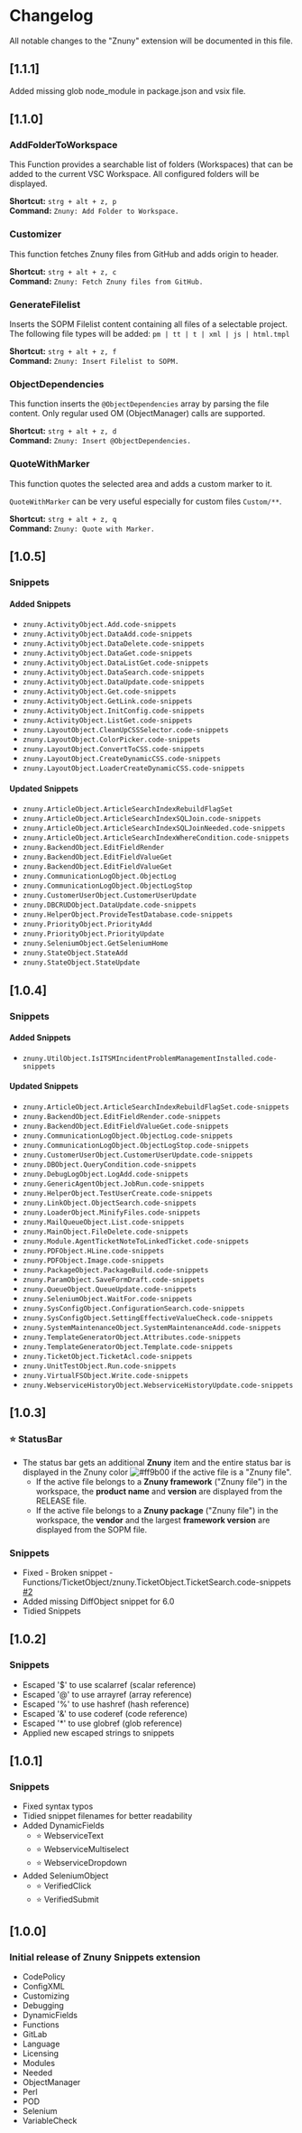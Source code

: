 # Changelog

All notable changes to the "Znuny" extension will be documented in this file.

## [1.1.1]

Added missing glob node_module in package.json and vsix file.

## [1.1.0]

### AddFolderToWorkspace

This Function provides a searchable list of folders (Workspaces) that can be added to the current VSC Workspace. All configured folders will be displayed.

**Shortcut:** ```strg + alt + z, p``` \
**Command:**  ```Znuny: Add Folder to Workspace.```

### Customizer

This function fetches Znuny files from GitHub and adds origin to header.

**Shortcut:** ```strg + alt + z, c``` \
**Command:**  ```Znuny: Fetch Znuny files from GitHub.```

### GenerateFilelist

Inserts the SOPM Filelist content containing all files of a selectable project.
The following file types will be added: `pm | tt | t | xml | js | html.tmpl`

**Shortcut:** ```strg + alt + z, f``` \
**Command:**  ```Znuny: Insert Filelist to SOPM.```

### ObjectDependencies

This function inserts the `@ObjectDependencies` array by parsing the file content. Only regular used OM (ObjectManager) calls are supported.

**Shortcut:** ```strg + alt + z, d``` \
**Command:**  ```Znuny: Insert @ObjectDependencies.```

### QuoteWithMarker

This function quotes the selected area and adds a custom marker to it.

`QuoteWithMarker` can be very useful especially for custom files `Custom/**`.

**Shortcut:** ```strg + alt + z, q``` \
**Command:**  ```Znuny: Quote with Marker.```

## [1.0.5]

### Snippets

#### Added Snippets

- `znuny.ActivityObject.Add.code-snippets`
- `znuny.ActivityObject.DataAdd.code-snippets`
- `znuny.ActivityObject.DataDelete.code-snippets`
- `znuny.ActivityObject.DataGet.code-snippets`
- `znuny.ActivityObject.DataListGet.code-snippets`
- `znuny.ActivityObject.DataSearch.code-snippets`
- `znuny.ActivityObject.DataUpdate.code-snippets`
- `znuny.ActivityObject.Get.code-snippets`
- `znuny.ActivityObject.GetLink.code-snippets`
- `znuny.ActivityObject.InitConfig.code-snippets`
- `znuny.ActivityObject.ListGet.code-snippets`
- `znuny.LayoutObject.CleanUpCSSSelector.code-snippets`
- `znuny.LayoutObject.ColorPicker.code-snippets`
- `znuny.LayoutObject.ConvertToCSS.code-snippets`
- `znuny.LayoutObject.CreateDynamicCSS.code-snippets`
- `znuny.LayoutObject.LoaderCreateDynamicCSS.code-snippets`

#### Updated Snippets

- `znuny.ArticleObject.ArticleSearchIndexRebuildFlagSet`
- `znuny.ArticleObject.ArticleSearchIndexSQLJoin.code-snippets`
- `znuny.ArticleObject.ArticleSearchIndexSQLJoinNeeded.code-snippets`
- `znuny.ArticleObject.ArticleSearchIndexWhereCondition.code-snippets`
- `znuny.BackendObject.EditFieldRender`
- `znuny.BackendObject.EditFieldValueGet`
- `znuny.BackendObject.EditFieldValueGet`
- `znuny.CommunicationLogObject.ObjectLog`
- `znuny.CommunicationLogObject.ObjectLogStop`
- `znuny.CustomerUserObject.CustomerUserUpdate`
- `znuny.DBCRUDObject.DataUpdate.code-snippets`
- `znuny.HelperObject.ProvideTestDatabase.code-snippets`
- `znuny.PriorityObject.PriorityAdd`
- `znuny.PriorityObject.PriorityUpdate`
- `znuny.SeleniumObject.GetSeleniumHome`
- `znuny.StateObject.StateAdd`
- `znuny.StateObject.StateUpdate`

## [1.0.4]

### Snippets

#### Added Snippets

- `znuny.UtilObject.IsITSMIncidentProblemManagementInstalled.code-snippets`

#### Updated Snippets

- `znuny.ArticleObject.ArticleSearchIndexRebuildFlagSet.code-snippets`
- `znuny.BackendObject.EditFieldRender.code-snippets`
- `znuny.BackendObject.EditFieldValueGet.code-snippets`
- `znuny.CommunicationLogObject.ObjectLog.code-snippets`
- `znuny.CommunicationLogObject.ObjectLogStop.code-snippets`
- `znuny.CustomerUserObject.CustomerUserUpdate.code-snippets`
- `znuny.DBObject.QueryCondition.code-snippets`
- `znuny.DebugLogObject.LogAdd.code-snippets`
- `znuny.GenericAgentObject.JobRun.code-snippets`
- `znuny.HelperObject.TestUserCreate.code-snippets`
- `znuny.LinkObject.ObjectSearch.code-snippets`
- `znuny.LoaderObject.MinifyFiles.code-snippets`
- `znuny.MailQueueObject.List.code-snippets`
- `znuny.MainObject.FileDelete.code-snippets`
- `znuny.Module.AgentTicketNoteToLinkedTicket.code-snippets`
- `znuny.PDFObject.HLine.code-snippets`
- `znuny.PDFObject.Image.code-snippets`
- `znuny.PackageObject.PackageBuild.code-snippets`
- `znuny.ParamObject.SaveFormDraft.code-snippets`
- `znuny.QueueObject.QueueUpdate.code-snippets`
- `znuny.SeleniumObject.WaitFor.code-snippets`
- `znuny.SysConfigObject.ConfigurationSearch.code-snippets`
- `znuny.SysConfigObject.SettingEffectiveValueCheck.code-snippets`
- `znuny.SystemMaintenanceObject.SystemMaintenanceAdd.code-snippets`
- `znuny.TemplateGeneratorObject.Attributes.code-snippets`
- `znuny.TemplateGeneratorObject.Template.code-snippets`
- `znuny.TicketObject.TicketAcl.code-snippets`
- `znuny.UnitTestObject.Run.code-snippets`
- `znuny.VirtualFSObject.Write.code-snippets`
- `znuny.WebserviceHistoryObject.WebserviceHistoryUpdate.code-snippets`

## [1.0.3]

### ⭐ StatusBar

- The status bar gets an additional **Znuny** item and the entire status bar is displayed in the Znuny color ![#ff9b00](https://placehold.co/15x15/ff9b00/ff9b00.png) if the active file is a "Znuny file".
  - If the active file belongs to a **Znuny framework** ("Znuny file") in the workspace, the **product name** and **version** are displayed from the RELEASE file.
  - If the active file belongs to a **Znuny package** ("Znuny file") in the workspace, the **vendor** and the largest **framework version** are displayed from the SOPM file.

### Snippets

- Fixed - Broken snippet - Functions/TicketObject/znuny.TicketObject.TicketSearch.code-snippets [#2](https://github.com/dennykorsukewitz/VSCode-Znuny/issues/2)
- Added missing DiffObject snippet for 6.0
- Tidied Snippets

## [1.0.2]

### Snippets

- Escaped '\$' to use scalarref (scalar reference)
- Escaped '\@' to use arrayref (array reference)
- Escaped '\%' to use hashref (hash reference)
- Escaped '\&' to use coderef (code reference)
- Escaped '\*' to use globref (glob reference)
- Applied new escaped strings to snippets

## [1.0.1]

### Snippets

- Fixed syntax typos
- Tidied snippet filenames for better readability
- Added DynamicFields
  - ⭐ WebserviceText
  - ⭐ WebserviceMultiselect
  - ⭐ WebserviceDropdown
- Added SeleniumObject
  - ⭐ VerifiedClick
  - ⭐ VerifiedSubmit

## [1.0.0]

### Initial release of Znuny Snippets extension

- CodePolicy
- ConfigXML
- Customizing
- Debugging
- DynamicFields
- Functions
- GitLab
- Language
- Licensing
- Modules
- Needed
- ObjectManager
- Perl
- POD
- Selenium
- VariableCheck
